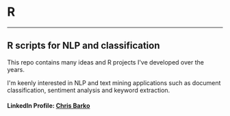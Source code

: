 # R
----
## R scripts for NLP and classification

This repo contains many ideas and R projects I've developed over the years. 

I'm keenly interested in NLP and text mining applications such as document classification, sentiment analysis and keyword extraction.

#### LinkedIn Profile: [Chris Barko](https://www.linkedin.com/in/chris-barko/)
